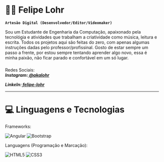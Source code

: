 # 🧑‍💻 Felipe Lohr

**`Artesão Digital (Desenvolvedor/Editor/Videomaker)`**

Sou um Estudante de Engenharia da Computação, apaixonado pela tecnológia e atividades que trabalham a criatividade como música, leitura e escrita. Todos os projetos aqui são feitas do zero, com apenas algumas instruções dadas pelo professor/profissinal. Gosto de estar sempre um passo a frente, por estou sempre tentando aprender algo novo, essa é minha paixão, não ficar parado e confortável em um só lugar. 
 
### 
<p align="left">
Redes Sociais:<br>
	<b><i>Instagram:<a href="https://www.instagram.com/akalohr/">
		@akalohr<p></a>
	LinkeIn:<a href="https://www.linkedin.com/in/felipe-lohr-683329303/">
		felipe-lohr</a></b></i>
</p>
<hr>

###

# 💻 Linguagens e Tecnologias


Frameworks:

![Angular](https://img.shields.io/badge/angular-%23DD0031.svg?style=for-the-badge&logo=angular&logoColor=white) ![Bootstrap](https://img.shields.io/badge/bootstrap-%238511FA.svg?style=for-the-badge&logo=bootstrap&logoColor=white) 

Languagens (Programação e Marcação):

![HTML5](https://img.shields.io/badge/html5-%23E34F26.svg?style=for-the-badge&logo=html5&logoColor=white) ![CSS3](https://img.shields.io/badge/css3-%231572B6.svg?style=for-the-badge&logo=css3&logoColor=white)

